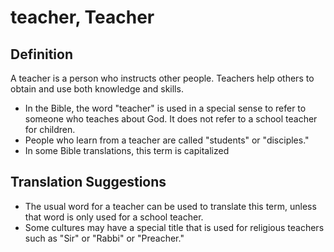 # teacher, Teacher

## Definition

A teacher is a person who instructs other people. Teachers help others to obtain and use both knowledge and skills.

* In the Bible, the word "teacher" is used in a special sense to refer to someone who teaches about God. It does not refer to a school teacher for children.
* People who learn from a teacher are called "students" or "disciples."
* In some Bible translations, this term is capitalized


## Translation Suggestions



* The usual word for a teacher can be used to translate this term, unless that word is only used for a school teacher.
* Some cultures may have a special title that is used for religious teachers such as "Sir" or "Rabbi" or "Preacher."